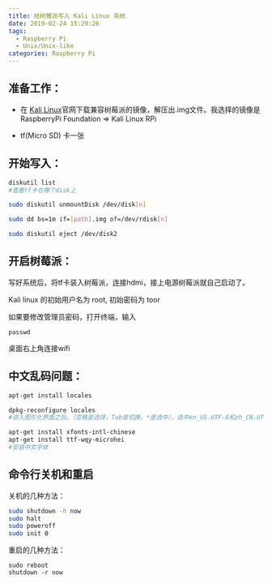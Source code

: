```yaml
---
title: 给树莓派写入 Kali Linux 系统
date: 2019-02-24 15:29:26
tags:
  - Raspberry Pi
  - Unix/Unix-like
categories: Raspberry Pi
---
```


## 准备工作：

* 在 [Kali Linux](https://www.offensive-security.com/kali-linux-arm-images/)官网下载兼容树莓派的镜像，解压出.img文件。我选择的镜像是 RaspberryPi Foundation => Kali Linux RPi

* tf(Micro SD) 卡一张

## 开始写入：
```bash
diskutil list
#查看tf卡在哪个disk上

sudo diskutil unmountDisk /dev/disk[n]

sudo dd bs=1m if=[path].img of=/dev/rdisk[n]

sudo diskutil eject /dev/disk2
```

## 开启树莓派：

写好系统后，将tf卡装入树莓派，连接hdmi，接上电源树莓派就自己启动了。

Kali linux 的初始用户名为 root, 初始密码为 toor

如果要修改管理员密码，打开终端，输入

```
passwd
```

桌面右上角连接wifi

## 中文乱码问题：

```bash
apt-get install locales

dpkg-reconfigure locales
#进入图形化界面之后，（空格是选择，Tab是切换，*是选中），选中en_US.UTF-8和zh_CN.UTF-8，确定后，将en_US.UTF-8选为默认。 

apt-get install xfonts-intl-chinese
apt-get install ttf-wqy-microhei
#安装中文字体
```

## 命令行关机和重启

关机的几种方法：

```bash
sudo shutdown -h now
sudo halt
sudo poweroff
sudo init 0
```

重启的几种方法：

```
sudo reboot
shutdown -r now
```
